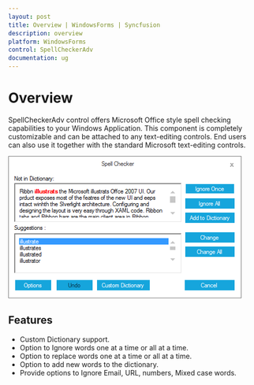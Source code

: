 ```yaml
---
layout: post
title: Overview | WindowsForms | Syncfusion
description: overview
platform: WindowsForms
control: SpellCheckerAdv
documentation: ug
---
```



# Overview

SpellCheckerAdv control offers Microsoft Office style spell checking capabilities to your Windows Application. This component is completely customizable and can be attached to any text-editing controls. End users can also use it together with the standard Microsoft text-editing controls.

![](Overview_images/Overview.png)

## Features

* Custom Dictionary support.
* Option to Ignore words one at a time or all at a time.
* Option to replace words one at a time or all at a time.
* Option to add new words to the dictionary.
* Provide options to Ignore Email, URL, numbers, Mixed case words.
 

